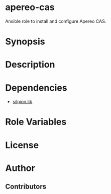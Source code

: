 apereo-cas
==========

Ansible role to install and configure Apereo CAS.

# Synopsis


# Description


# Dependencies

* [silpion.lib][1]


# <a name="role_variables"></a>Role Variables



# License


# Author

## Contributors



[1]: https://github.com/silpion/ansible-lib


<!-- vim: set ts=4 sw=4 et nofen: -->
